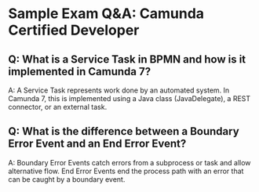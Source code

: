 # Sample Exam Q&A: Camunda Certified Developer
## Q: What is a Service Task in BPMN and how is it implemented in Camunda 7?
A: A Service Task represents work done by an automated system. In Camunda 7, this is implemented using a Java class (JavaDelegate), a REST connector, or an external task.
## Q: What is the difference between a Boundary Error Event and an End Error Event?
A: Boundary Error Events catch errors from a subprocess or task and allow alternative flow. End Error Events end the process path with an error that can be caught by a boundary event.
